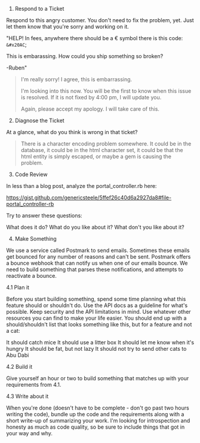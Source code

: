1. Respond to a Ticket

Respond to this angry customer. You don't need to fix the problem, yet. Just let them know that you're sorry and working on it.

"HELP!
In fees, anywhere there should be a € symbol there is this code: `&#x20AC`;

This is embarassing. How could you ship something so broken?

-Ruben"

> I'm really sorry! I agree, this is embarrassing.
> 
> I'm looking into this now. You will be the first to know when this issue is resolved. If it is not fixed by 4:00 pm, I will update you.
> 
> Again, please accept my apology. I will take care of this.

2. Diagnose the Ticket

At a glance, what do you think is wrong in that ticket?

> There is a character encoding problem somewhere. It could be in the database, it could be in the html character set, it could be that the html entity is simply escaped, or maybe a gem is causing the problem.

3. Code Review

In less than a blog post, analyze the portal_controller.rb here:

https://gist.github.com/genericsteele/5ffef26c40d6a2927da8#file-portal_controller-rb

Try to answer these questions:

What does it do?
What do you like about it?
What don't you like about it?

4. Make Something

We use a service called Postmark to send emails. Sometimes these emails get bounced for any number of reasons and can't be sent. Postmark offers a bounce webhook that can notify us when one of our emails bounce. We need to build something that parses these notifications, and attempts to reactivate a bounce.

4.1 Plan it

Before you start building something, spend some time planning what this feature should or shouldn't do. Use the API docs as a guideline for what's possible. Keep security and the API limitations in mind. Use whatever other resources you can find to make your life easier. You should end up with a should/shouldn't list that looks something like this, but for a feature and not a cat:

It should catch mice
It should use a litter box
It should let me know when it's hungry
It should be fat, but not lazy
It should not try to send other cats to Abu Dabi

4.2 Build it

Give yourself an hour or two to build something that matches up with your requirements from 4.1.

4.3 Write about it

When you're done (doesn't have to be complete - don't go past two hours writing the code), bundle up the code and the requirements along with a short write-up of summarizing your work. I'm looking for introspection and honesty as much as code quality, so be sure to include things that got in your way and why.
